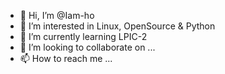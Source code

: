 - 👋 Hi, I’m @Iam-ho
- 👀 I’m interested in Linux, OpenSource & Python
- 🌱 I’m currently learning LPIC-2
- 💞️ I’m looking to collaborate on ...
- 📫 How to reach me ...

<!---
Iam-ho/Iam-ho is a ✨ special ✨ repository because its `README.md` (this file) appears on your GitHub profile.
You can click the Preview link to take a look at your changes.
--->

